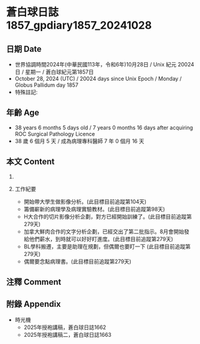 [_metadata_:encoding]: - "utf-8"
[_metadata_:language]: - "zh-Hant-TW"
[_metadata_:fileformat]: - "markdown"
[_metadata_:MIME_type]: - "text/plain"
[_metadata_:markdown_version]: - "commonmark version 0.30"
[_metadata_:markdown_spec]: - "https://spec.commonmark.org/0.30/"

# 蒼白球日誌1857_gpdiary1857_20241028 #

## 日期 Date ##

* 世界協調時間2024年(中華民國113年，令和6年)10月28日 / Unix 紀元 20024 日 / 星期一 / 蒼白球紀元第1857日
* October 28, 2024 (UTC) / 20024 days since Unix Epoch / Monday / Globus Pallidum day 1857
* 特殊註記:

## 年齡 Age ##

* 38 years 6 months 5 days old / 7 years 0 months 16 days after acquiring ROC Surgical Pathology Licence
* 38 歲 6 個月 5 天 / 成為病理專科醫師 7 年 0 個月 16 天

## 本文 Content ##

1. 

2. 工作紀要

    - 開始帶大學生做影像分析。(此目標目前追蹤第104天)
    - 籌備嶄新的病理學及病理實驗教材。(此目標目前追蹤第98天)
    - H大合作的切片影像分析企劃，對方已經開始訓練了。(此目標目前追蹤第279天)
    - 加拿大鮮肉合作的文字分析企劃，已經交出了第二批指示。8月會開始發給他們薪水，到時就可以好好盯進度。(此目標目前追蹤第279天)
    - BL學科搬遷，主要是助理在規劃，但偶爾也要盯一下 (此目標目前追蹤第279天)
    - 偶爾要念點病理書。(此目標目前追蹤第279天)

## 注釋 Comment ##


## 附錄 Appendix ##

* 時光機
    - 2025年授袍講稿，蒼白球日誌1662
    - 2025年授袍講稿二，蒼白球日誌1663
